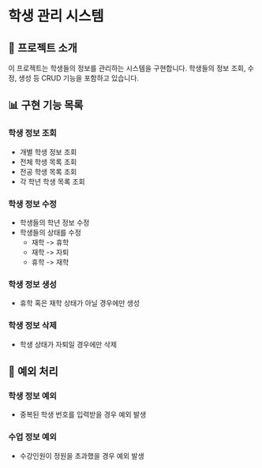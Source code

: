 # 학생 관리 시스템

## 👀 프로젝트 소개
이 프로젝트는 학생들의 정보를 관리하는 시스템을 구현합니다. 
학생들의 정보 조회, 수정, 생성 등 CRUD 기능을 포함하고 있습니다.

## 📊 구현 기능 목록
### 학생 정보 조회
- 개별 학생 정보 조회
- 전체 학생 목록 조회
- 전공 학생 목록 조회
- 각 학년 학생 목록 조회
### 학생 정보 수정
- 학생들의 학년 정보 수정
- 학생들의 상태를 수정
  - 재학 -> 휴학
  - 재학 -> 자퇴
  - 휴학 -> 재학
### 학생 정보 생성
- 휴학 혹은 재학 상태가 아닐 경우에만 생성
### 학생 정보 삭제
- 학생 상태가 자퇴일 경우에만 삭제

## 🚨 예외 처리
### 학생 정보 예외
- 중복된 학생 번호를 입력받을 경우 예외 발생
### 수업 정보 예외
- 수강인원이 정원을 초과했을 경우 예외 발생